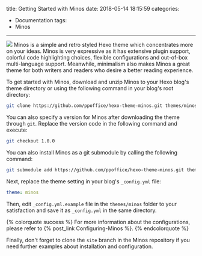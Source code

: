 title: Getting Started with Minos
date: 2018-05-14 18:15:59
categories:
- Documentation
tags:
- Minos
---
![](/hexo-theme-minos/gallery/forest.jpg)
Minos is a simple and retro styled Hexo theme which concentrates more on your ideas. Minos is very expressive as it has extensive plugin support, colorful code highlighting choices, flexible configurations and out-of-box multi-language support. Meanwhile, minimalism also makes Minos a great theme for both writers and readers who desire a better reading experience.

<!-- more -->

To get started with Minos, download and unzip Minos to your Hexo blog's theme directory or using the following command in your blog's root directory:

```bash
git clone https://github.com/ppoffice/hexo-theme-minos.git themes/minos
```

You can also specify a version for Minos after downloading the theme through `git`. Replace the version code in the following command and execute:

```bash
git checkout 1.0.0
```

You can also install Minos as a git submodule by calling the following command:

```bash
git submodule add https://github.com/ppoffice/hexo-theme-minos.git themes/minos
```

Next, replace the theme setting in your blog's `_config.yml` file:

```yaml
theme: minos
```

Then, edit `_config.yml.example` file in the `themes/minos` folder to your satisfaction and save it as `_config.yml` in the same directory.

{% colorquote success %}
For more information about the configurations, please refer to {% post_link Configuring-Minos %}.
{% endcolorquote %}

Finally, don't forget to clone the `site` branch in the Minos repository if you need further examples about installation and configuration.